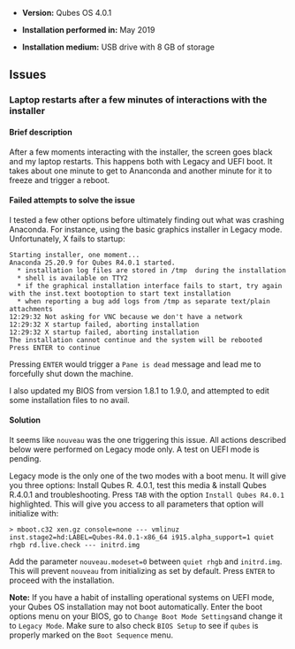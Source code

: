 - **Version:** Qubes OS 4.0.1

- **Installation performed in:** May 2019

- **Installation medium:** USB drive with 8 GB of storage

## Issues

### Laptop restarts after a few minutes of interactions with the installer

#### Brief description

After a few moments interacting with the installer, the screen goes black and my laptop restarts. This happens both with Legacy and UEFI boot. It takes about one minute to get to Ananconda and another minute for it to freeze and trigger a reboot.

#### Failed attempts to solve the issue

I tested a few other options before ultimately finding out what was crashing Anaconda. For instance, using the basic graphics installer in Legacy mode. Unfortunately, X fails to startup:
```
Starting installer, one moment...
Anaconda 25.20.9 for Qubes R4.0.1 started.
  * installation log files are stored in /tmp  during the installation
  * shell is available on TTY2
  * if the graphical installation interface fails to start, try again with the inst.text bootoption to start text installation
  * when reporting a bug add logs from /tmp as separate text/plain attachments
12:29:32 Not asking for VNC because we don't have a network
12:29:32 X startup failed, aborting installation
12:29:32 X startup failed, aborting installation
The installation cannot continue and the system will be rebooted
Press ENTER to continue
  ```
Pressing `ENTER` would trigger a `Pane is dead` message and lead me to forcefully shut down the machine.

I also updated my BIOS from version 1.8.1 to 1.9.0, and attempted to edit some installation files to no avail.

#### Solution

It seems like `nouveau` was the one triggering this issue. All actions described below were performed on Legacy mode only. A test on UEFI mode is pending.

Legacy mode is the only one of the two modes with a boot menu. It will give you three options: Install Qubes R. 4.0.1, test this media & install Qubes R.4.0.1 and troubleshooting. Press `TAB` with the option `Install Qubes R4.0.1` highlighted. This will give you access to all parameters that option will initialize with:

`> mboot.c32 xen.gz console=none --- vmlinuz inst.stage2=hd:LABEL=Qubes-R4.0.1-x86_64 i915.alpha_support=1 quiet rhgb rd.live.check --- initrd.img`

Add the parameter `nouveau.modeset=0` between `quiet rhgb` and `initrd.img`. This will prevent `nouveau` from initializing as set by default. Press `ENTER` to proceed with the installation.

**Note:** If you have a habit of installing operational systems on UEFI mode, your Qubes OS installation may not boot automatically. Enter the boot options menu on your BIOS, go to `Change Boot Mode Settings`and change it to `Legacy Mode`. Make sure to also check `BIOS Setup` to see if `qubes` is properly marked on the `Boot Sequence` menu.
